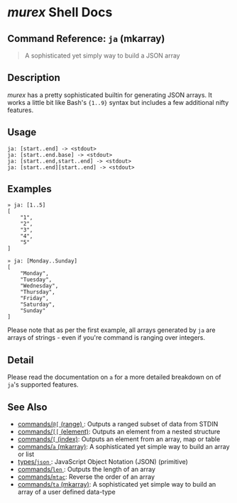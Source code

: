 # _murex_ Shell Docs

## Command Reference: `ja` (mkarray)

> A sophisticated yet simply way to build a JSON array

## Description

_murex_ has a pretty sophisticated builtin for generating JSON arrays.
It works a little bit like Bash's `{1..9}` syntax but includes a few
additional nifty features.

## Usage

    ja: [start..end] -> <stdout>
    ja: [start..end.base] -> <stdout>
    ja: [start..end,start..end] -> <stdout>
    ja: [start..end][start..end] -> <stdout>

## Examples

    » ja: [1..5]
    [
        "1",
        "2",
        "3",
        "4",
        "5"
    ]
    
    » ja: [Monday..Sunday]
    [
        "Monday",
        "Tuesday",
        "Wednesday",
        "Thursday",
        "Friday",
        "Saturday",
        "Sunday"
    ]
    
Please note that as per the first example, all arrays generated by `ja` are
arrays of strings - even if you're command is ranging over integers.

## Detail

Please read the documentation on `a` for a more detailed breakdown on of
`ja`'s supported features.

## See Also

* [commands/`@[` (range) ](../commands/range.md):
  Outputs a ranged subset of data from STDIN
* [commands/`[[` (element)](../commands/element.md):
  Outputs an element from a nested structure
* [commands/`[` (index)](../commands/index.md):
  Outputs an element from an array, map or table
* [commands/`a` (mkarray)](../commands/a.md):
  A sophisticated yet simple way to build an array or list
* [types/`json` ](../types/json.md):
  JavaScript Object Notation (JSON) (primitive)
* [commands/`len` ](../commands/len.md):
  Outputs the length of an array
* [commands/`mtac`](../commands/mtac.md):
  Reverse the order of an array
* [commands/`ta` (mkarray)](../commands/ta.md):
  A sophisticated yet simple way to build an array of a user defined data-type